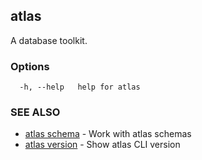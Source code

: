 ## atlas

A database toolkit.

### Options

```
  -h, --help   help for atlas
```

### SEE ALSO

* [atlas schema](atlas_schema.md)	 - Work with atlas schemas
* [atlas version](atlas_version.md)	 - Show atlas CLI version


